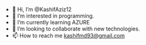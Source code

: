 - 👋 Hi, I’m @KashifAziz12
- 👀 I’m interested in programming.
- 🌱 I’m currently learning AZURE 
- 💞️ I’m looking to collaborate with new technologies.
- 📫 How to reach me kashifmd93@gmail.com
